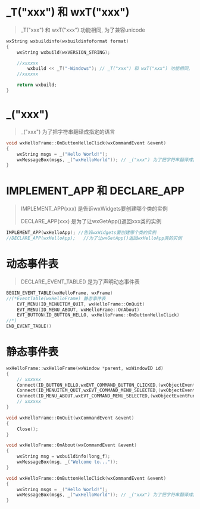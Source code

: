 # _T("xxx") 和 wxT("xxx")

> _T("xxx") 和 wxT("xxx") 功能相同, 为了兼容unicode

```cpp
wxString wxbuildinfo(wxbuildinfoformat format)
{
    wxString wxbuild(wxVERSION_STRING);

    //xxxxxx
        wxbuild << _T("-Windows"); // _T("xxx") 和 wxT("xxx") 功能相同, 为了兼容unicode
    //xxxxxx

    return wxbuild;
}
```

# _("xxx")

> _("xxx") 为了把字符串翻译成指定的语言

```cpp
void wxHelloFrame::OnButtonHelloClick(wxCommandEvent &event)
{
    wxString msgs = _("Hello World!");
    wxMessageBox(msgs, _("wxHelloWorld")); // _("xxx") 为了把字符串翻译成指定的语言
}
```



# IMPLEMENT_APP 和 DECLARE_APP

> IMPLEMENT_APP(xxx) 是告诉wxWidgets要创建哪个类的实例
>
> DECLARE_APP(xxx) 是为了让wxGetApp()返回xxx类的实例

```cpp
IMPLEMENT_APP(wxHelloApp); //告诉wxWidgets要创建哪个类的实例
//DECLARE_APP(wxHelloApp);   //为了让wxGetApp()返回wxHelloApp类的实例
```



# 动态事件表

> DECLARE_EVENT_TABLE() 是为了声明动态事件表

```cpp
BEGIN_EVENT_TABLE(wxHelloFrame, wxFrame)
//(*EventTable(wxHelloFrame) 静态事件表
    EVT_MENU(ID_MENUITEM_QUIT, wxHelloFrame::OnQuit)
    EVT_MENU(ID_MENU_ABOUT, wxHelloFrame::OnAbout)
    EVT_BUTTON(ID_BUTTON_HELLO, wxHelloFrame::OnButtonHelloClick)
//*)
END_EVENT_TABLE()
```



# 静态事件表

```cpp
wxHelloFrame::wxHelloFrame(wxWindow *parent, wxWindowID id)
{
    // xxxxxx
    Connect(ID_BUTTON_HELLO,wxEVT_COMMAND_BUTTON_CLICKED,(wxObjectEventFunction)&wxHelloFrame::OnButtonHelloClick);
    Connect(ID_MENUITEM_QUIT,wxEVT_COMMAND_MENU_SELECTED,(wxObjectEventFunction)&wxHelloFrame::OnQuit);
    Connect(ID_MENU_ABOUT,wxEVT_COMMAND_MENU_SELECTED,(wxObjectEventFunction)&wxHelloFrame::OnAbout);
    // xxxxxx
}

void wxHelloFrame::OnQuit(wxCommandEvent &event)
{
    Close();
}

void wxHelloFrame::OnAbout(wxCommandEvent &event)
{
    wxString msg = wxbuildinfo(long_f);
    wxMessageBox(msg, _("Welcome to..."));
}

void wxHelloFrame::OnButtonHelloClick(wxCommandEvent &event)
{
    wxString msgs = _("Hello World!");
    wxMessageBox(msgs, _("wxHelloWorld")); // _("xxx") 为了把字符串翻译成指定的语言
}
```

